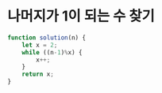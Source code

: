 # 나머지가 1이 되는 수 찾기

```javascript
function solution(n) {
    let x = 2;
    while ((n-1)%x) {
        x++;
    }
    return x;
}
```

